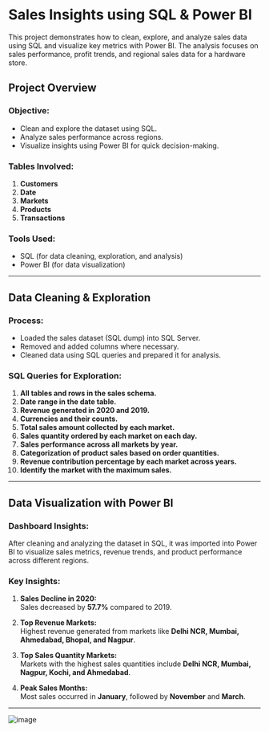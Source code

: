 # Sales Insights using SQL & Power BI

This project demonstrates how to clean, explore, and analyze sales data using SQL and visualize key metrics with Power BI. The analysis focuses on sales performance, profit trends, and regional sales data for a hardware store.

## Project Overview

### Objective:
- Clean and explore the dataset using SQL.
- Analyze sales performance across regions.
- Visualize insights using Power BI for quick decision-making.

### Tables Involved:
1. **Customers**
2. **Date**
3. **Markets**
4. **Products**
5. **Transactions**

### Tools Used:
- SQL (for data cleaning, exploration, and analysis)
- Power BI (for data visualization)

---

## Data Cleaning & Exploration

### Process:
- Loaded the sales dataset (SQL dump) into SQL Server.
- Removed and added columns where necessary.
- Cleaned data using SQL queries and prepared it for analysis.

### SQL Queries for Exploration:
1. **All tables and rows in the sales schema.**
2. **Date range in the date table.**
3. **Revenue generated in 2020 and 2019.**
4. **Currencies and their counts.**
5. **Total sales amount collected by each market.**
6. **Sales quantity ordered by each market on each day.**
7. **Sales performance across all markets by year.**
8. **Categorization of product sales based on order quantities.**
9. **Revenue contribution percentage by each market across years.**
10. **Identify the market with the maximum sales.**

---

## Data Visualization with Power BI

### Dashboard Insights:
After cleaning and analyzing the dataset in SQL, it was imported into Power BI to visualize sales metrics, revenue trends, and product performance across different regions.

### Key Insights:
1. **Sales Decline in 2020:**  
   Sales decreased by **57.7%** compared to 2019.

2. **Top Revenue Markets:**  
   Highest revenue generated from markets like **Delhi NCR, Mumbai, Ahmedabad, Bhopal, and Nagpur**.

3. **Top Sales Quantity Markets:**  
   Markets with the highest sales quantities include **Delhi NCR, Mumbai, Nagpur, Kochi, and Ahmedabad**.

4. **Peak Sales Months:**  
   Most sales occurred in **January**, followed by **November** and **March**.

---

![image](https://github.com/user-attachments/assets/54ae435f-3118-4a7b-a4fb-462566e10c6f)


